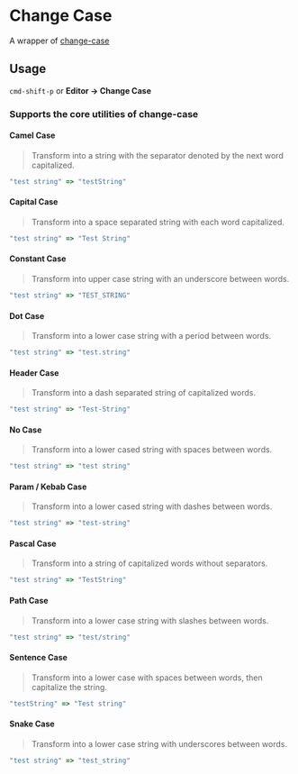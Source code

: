 # Change Case

A wrapper of [change-case](https://github.com/blakeembrey/change-case)

## Usage

`cmd-shift-p` or **Editor -> Change Case**

### Supports the core utilities of change-case

#### Camel Case

> Transform into a string with the separator denoted by the next word capitalized.

```js
"test string" => "testString"
```

#### Capital Case

> Transform into a space separated string with each word capitalized.

```js
"test string" => "Test String"
```

#### Constant Case

> Transform into upper case string with an underscore between words.

```js
"test string" => "TEST_STRING"
```

#### Dot Case

> Transform into a lower case string with a period between words.

```js
"test string" => "test.string"
```

#### Header Case

> Transform into a dash separated string of capitalized words.

```js
"test string" => "Test-String"
```

#### No Case

> Transform into a lower cased string with spaces between words.

```js
"test string" => "test string"
```

#### Param / Kebab Case

> Transform into a lower cased string with dashes between words.

```js
"test string" => "test-string"
```

#### Pascal Case

> Transform into a string of capitalized words without separators.

```js
"test string" => "TestString"
```

#### Path Case

> Transform into a lower case string with slashes between words.

```js
"test string" => "test/string"
```

#### Sentence Case

> Transform into a lower case with spaces between words, then capitalize the string.

```js
"testString" => "Test string"
```

#### Snake Case

> Transform into a lower case string with underscores between words.

```js
"test string" => "test_string"
```
